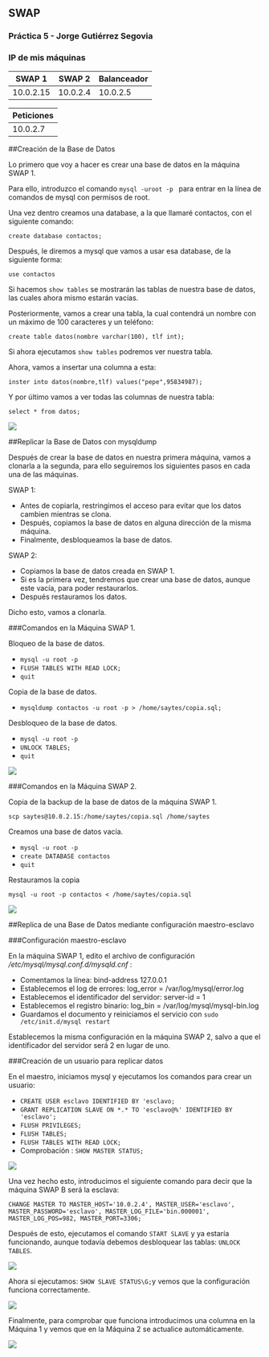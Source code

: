 ## SWAP
### Práctica 5 - Jorge Gutiérrez Segovia

### IP de mis máquinas

| SWAP 1  	 | SWAP 2 	  | Balanceador |
| ---------- | ---------- | ----------  |
| 10.0.2.15  | 10.0.2.4   | 10.0.2.5	|

| Peticiones | 
| ---------- |
| 10.0.2.7   |


##Creación de la Base de Datos

Lo primero que voy a hacer es crear una base de datos en la máquina SWAP 1.

Para ello, introduzco el comando `mysql -uroot -p ` para entrar en la línea de comandos de mysql con permisos de root.

Una vez dentro creamos una database, a la que llamaré contactos, con el siguiente comando:

`create database contactos;`

Después, le diremos a mysql que vamos a usar esa database, de la siguiente forma:

`use contactos`

Si hacemos `show tables` se mostrarán las tablas de nuestra base de datos, las cuales ahora mismo estarán vacías.

Posteriormente, vamos a  crear una tabla, la cual contendrá un nombre con un máximo de 100 caracteres y un teléfono:

`create table datos(nombre varchar(100), tlf int);`

Si ahora ejecutamos `show tables` podremos ver nuestra tabla.

Ahora, vamos a insertar una columna a esta:

`inster into datos(nombre,tlf) values("pepe",95834987);`

Y por último vamos a ver todas las columnas de nuestra tabla:

`select * from datos;`

![](./Captura.PNG)

##Replicar la Base de Datos con mysqldump

Después de crear la base de datos en nuestra primera máquina, vamos a clonarla a la segunda, para ello seguiremos los siguientes pasos en cada una de las máquinas.

SWAP 1:

- Antes de copiarla, restringimos el acceso para evitar que los datos cambien mientras se clona.
- Después, copiamos la base de datos en alguna dirección de la misma máquina.
- Finalmente, desbloqueamos la base de datos.

SWAP 2:

- Copiamos la base de datos creada en SWAP 1.
- Si es la primera vez, tendremos que crear una base de datos, aunque este vacía, para poder restaurarlos.
- Después restauramos los datos.

Dicho esto, vamos a clonarla.

###Comandos en la Máquina SWAP 1.

Bloqueo de la base de datos.

- `mysql -u root -p`
- `FLUSH TABLES WITH READ LOCK;`
- `quit`
 
Copia de la base de datos.

- `mysqldump contactos -u root -p > /home/saytes/copia.sql;`

Desbloqueo de la base de datos.

- `mysql -u root -p`
- `UNLOCK TABLES;`
- `quit`
 
![](./Captura2.PNG)

###Comandos en la Máquina SWAP 2.

Copia de la backup de la base de datos de la máquina SWAP 1.

`scp saytes@10.0.2.15:/home/saytes/copia.sql /home/saytes`

Creamos una base de datos vacía.

- `mysql -u root -p`
- `create DATABASE contactos`
- `quit`

Restauramos la copia

`mysql -u root -p contactos < /home/saytes/copia.sql`

![](./Captura3.PNG)

##Replica de una Base de Datos mediante configuración maestro-esclavo

###Configuración maestro-esclavo

En la máquina SWAP 1, edito el archivo de configuración */etc/mysql/mysql.conf.d/mysqld.cnf* :

- Comentamos la línea: bind-address 127.0.0.1
- Establecemos el log de errores: log_error = /var/log/mysql/error.log
- Establecemos el identificador del servidor: server-id = 1
- Establecemos el registro binario: log_bin = /var/log/mysql/mysql-bin.log
- Guardamos el documento y reiniciamos el servicio con `sudo /etc/init.d/mysql restart`


Establecemos la misma configuración en la máquina SWAP 2, salvo a que el identificador del servidor será 2 en lugar de uno.

###Creación de un usuario para replicar datos

En el maestro, iniciamos mysql y ejecutamos los comandos para crear un usuario:

- `CREATE USER esclavo IDENTIFIED BY 'esclavo;`
- `GRANT REPLICATION SLAVE ON *.* TO 'esclavo@%' IDENTIFIED BY 'esclavo';`
- `FLUSH PRIVILEGES;`
- `FLUSH TABLES;`
- `FLUSH TABLES WITH READ LOCK;`
- Comprobación : `SHOW MASTER STATUS;` 

![](./Captura4.PNG)

Una vez hecho esto, introducimos el siguiente comando para decir que la máquina SWAP B será la esclava:

`CHANGE MASTER TO MASTER_HOST='10.0.2.4', MASTER_USER='esclavo', MASTER_PASSWORD='esclavo', MASTER_LOG_FILE='bin.000001', MASTER_LOG_POS=982, MASTER_PORT=3306;`

Después de esto, ejecutamos el comando `START SLAVE` y ya estaría funcionando, aunque todavía debemos desbloquear las tablas: `UNLOCK TABLES`.

![](./Captura5.PNG)

Ahora si ejecutamos: `SHOW SLAVE STATUS\G;`y vemos que la configuración funciona correctamente.

![](./Captura6.PNG)


Finalmente, para comprobar que funciona introducimos una columna en la Máquina 1 y vemos que en la Máquina 2 se actualice automáticamente.


![](./Captura7.PNG)